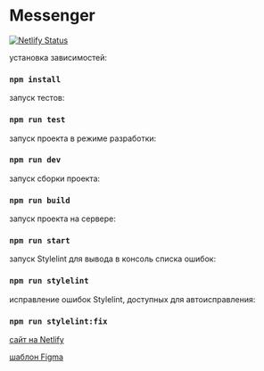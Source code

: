 # Messenger

[![Netlify Status](https://api.netlify.com/api/v1/badges/8e3cfa15-c747-4b26-a08e-e7621becdc07/deploy-status)](https://app.netlify.com/sites/rococo-pony-ffd524/deploys)

установка зависимостей:

### `npm install` 

запуск тестов:

### `npm run test` 

запуск проекта в режиме разработки:

### `npm run dev` 

запуск сборки проекта:

### `npm run build` 

запуск проекта на сервере:

### `npm run start` 

запуск Stylelint для вывода в консоль списка ошибок:

### `npm run stylelint`

исправление ошибок Stylelint, доступных для автоисправления:

### `npm run stylelint:fix`

[сайт на Netlify ](https://rococo-pony-ffd524.netlify.app/)
 
[шаблон Figma ](https://www.figma.com/file/jF5fFFzgGOxQeB4CmKWTiE/Chat_external_link?node-id=0%3A1&t=r3MYV1qHfwynltXN-0)
